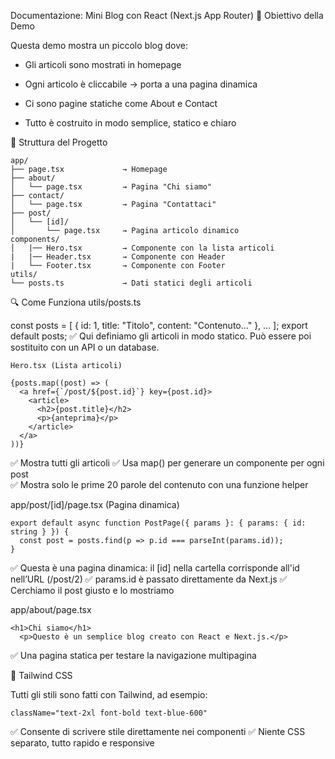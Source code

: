 Documentazione: Mini Blog con React (Next.js App Router)
🚀 Obiettivo della Demo

Questa demo mostra un piccolo blog dove:

- Gli articoli sono mostrati in homepage

- Ogni articolo è cliccabile → porta a una pagina dinamica

-   Ci sono pagine statiche come About e Contact

- Tutto è costruito in modo semplice, statico e chiaro

🧱 Struttura del Progetto

    app/
    ├── page.tsx             → Homepage
    ├── about/
    │   └── page.tsx         → Pagina "Chi siamo"
    ├── contact/
    │   └── page.tsx         → Pagina "Contattaci"
    ├── post/
    │   └── [id]/
    │       └── page.tsx     → Pagina articolo dinamico
    components/
    │   |── Hero.tsx         → Componente con la lista articoli
    |   |── Header.tsx       → Componente con Header
    |   └── Footer.tsx       → Componente con Footer
    utils/
    └── posts.ts             → Dati statici degli articoli

🔍 Come Funziona
utils/posts.ts

const posts = [
  { id: 1, title: "Titolo", content: "Contenuto..." },
  ...
];
export default posts;
 ✅ Qui definiamo gli articoli in modo statico. Può essere poi sostituito con un API o un database.

    Hero.tsx (Lista articoli)

    {posts.map((post) => (
      <a href={`/post/${post.id}`} key={post.id}>
        <article>
          <h2>{post.title}</h2>
          <p>{anteprima}</p>
        </article>
      </a>
    ))}

✅ Mostra tutti gli articoli
✅ Usa map() per generare un componente per ogni post    
✅ Mostra solo le prime 20 parole del contenuto con una funzione helper

app/post/[id]/page.tsx (Pagina dinamica)

    export default async function PostPage({ params }: { params: { id: string } }) {
      const post = posts.find(p => p.id === parseInt(params.id));
    }

✅ Questa è una pagina dinamica: il [id] nella cartella corrisponde all'id nell’URL (/post/2)
✅ params.id è passato direttamente da Next.js
✅ Cerchiamo il post giusto e lo mostriamo

app/about/page.tsx

    <h1>Chi siamo</h1>
      <p>Questo è un semplice blog creato con React e Next.js.</p>

✅ Una pagina statica per testare la navigazione multipagina

🎨 Tailwind CSS

Tutti gli stili sono fatti con Tailwind, ad esempio:

    className="text-2xl font-bold text-blue-600"

✅ Consente di scrivere stile direttamente nei componenti ✅ Niente CSS separato, tutto rapido e responsive

